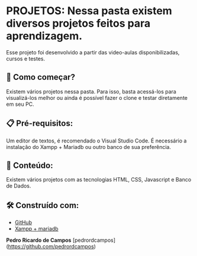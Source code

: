 # PROJETOS: Nessa pasta existem diversos projetos feitos para aprendizagem.

Esse projeto foi desenvolvido a partir das video-aulas disponibilizadas, cursos e testes.

## 🚀 Como começar?
Existem vários projetos nessa pasta. Para isso, basta acessá-los para visualizá-los melhor ou ainda é possível fazer o clone e testar diretamente em seu PC.

## 📋 Pré-requisitos:
Um editor de textos, é recomendado o Visual Studio Code. É necessário a instalação do Xampp + Mariadb ou outro banco de sua preferência.

## 🔎 Conteúdo:
Existem vários projetos com as tecnologias HTML, CSS, Javascript e Banco de Dados. 

## 🛠️ Construído com:
* [GitHub](https://github.com/)
* [Xampp + mariadb](https://www.apachefriends.org/pt_br/index.html)

**Pedro Ricardo de Campos** [pedrordcampos]
(https://github.com/pedrordcampos)

















 
 

